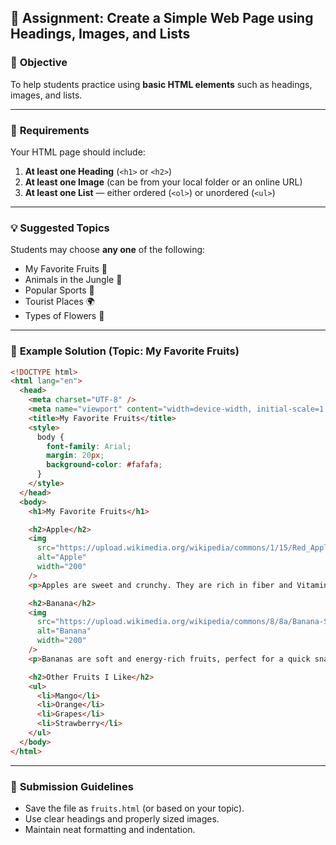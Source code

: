 ## 🧭 **Assignment: Create a Simple Web Page using Headings, Images, and Lists**

### 🎯 **Objective**

To help students practice using **basic HTML elements** such as headings, images, and lists.

---

### 🧩 **Requirements**

Your HTML page should include:

1. **At least one Heading** (`<h1>` or `<h2>`)
2. **At least one Image** (can be from your local folder or an online URL)
3. **At least one List** — either ordered (`<ol>`) or unordered (`<ul>`)

---

### 💡 **Suggested Topics**

Students may choose **any one** of the following:

- My Favorite Fruits 🍎
- Animals in the Jungle 🐯
- Popular Sports 🏀
- Tourist Places 🌍
- Types of Flowers 🌸

---

### 🧱 **Example Solution (Topic: My Favorite Fruits)**

```html
<!DOCTYPE html>
<html lang="en">
  <head>
    <meta charset="UTF-8" />
    <meta name="viewport" content="width=device-width, initial-scale=1.0" />
    <title>My Favorite Fruits</title>
    <style>
      body {
        font-family: Arial;
        margin: 20px;
        background-color: #fafafa;
      }
    </style>
  </head>
  <body>
    <h1>My Favorite Fruits</h1>

    <h2>Apple</h2>
    <img
      src="https://upload.wikimedia.org/wikipedia/commons/1/15/Red_Apple.jpg"
      alt="Apple"
      width="200"
    />
    <p>Apples are sweet and crunchy. They are rich in fiber and Vitamin C.</p>

    <h2>Banana</h2>
    <img
      src="https://upload.wikimedia.org/wikipedia/commons/8/8a/Banana-Single.jpg"
      alt="Banana"
      width="200"
    />
    <p>Bananas are soft and energy-rich fruits, perfect for a quick snack.</p>

    <h2>Other Fruits I Like</h2>
    <ul>
      <li>Mango</li>
      <li>Orange</li>
      <li>Grapes</li>
      <li>Strawberry</li>
    </ul>
  </body>
</html>
```

---

### 🧾 **Submission Guidelines**

- Save the file as `fruits.html` (or based on your topic).
- Use clear headings and properly sized images.
- Maintain neat formatting and indentation.

